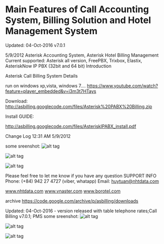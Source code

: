 # Main Features of Call Accounting System, Billing Solution and Hotel Management System

Updated: 04-Oct-2016 v7.0.1

5/9/2012 Asterisk Accounting System, Asterisk Hotel Billing Management
Current supported: Asterisk all version, FreePBX, Trixbox, Elastix, AsteriskNow IP PBX (32bit and 64 bit)
Introduction

Asterisk Call Billing System Details

run on windows xp,vista, windows 7....
https://www.youtube.com/watch?feature=player_embedded&v=i3m3t7HTays

Download: http://asbilling.googlecode.com/files/Asterisk%20PABX%20Billing.zip

Install GUIDE:

http://asbilling.googlecode.com/files/AsteriskIPABX_install.pdf


Change Log 12:31 AM 5/9/2012

some sreenshot:
![alt tag](https://github.com/nhtdata/asbilling/blob/master/01.png?raw=true)

![alt tag](https://github.com/nhtdata/asbilling/blob/master/03-report-by-exten.png?raw=true)

![alt tag](https://github.com/nhtdata/asbilling/blob/master/rate.png?raw=true)

Please feel free to let me know if you have any question
SUPPORT INFO Phone: (+84) 942 27 4727 (viber, whatapp)
Email: huytuan@nhtdata.com

www.nhtdata.com
www.vnaster.com
www.borotel.com

archive 
https://code.google.com/archive/p/asbilling/downloads

Updated: 04-Oct-2016 - version released with table telephone rates;Call Billing v7.0.1; PMS
some sreenshot:
![alt tag](https://github.com/nhtdata/asbilling/blob/master/01.JPG?raw=true)

![alt tag](https://github.com/nhtdata/asbilling/blob/master/02.JPG?raw=true)

![alt tag](https://github.com/nhtdata/asbilling/blob/master/03.JPG?raw=true)
